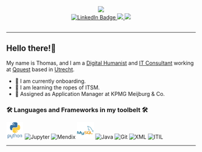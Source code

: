 <div id="header" align="center">
<img src="https://media.giphy.com/media/6ib6KPmkeAjDTxMxij/giphy.gif" width="120px"/>
</div>

<div id="header" align="center">
  <div id="badges">
    <a href="https://www.linkedin.com/in/thomashoekstra2310/">
      <img src="https://img.shields.io/badge/LinkedIn-0077B5?style=for-the-badge&logo=linkedin&logoColor=white" alt="LinkedIn Badge"/>
    </a>
    <a href="mailto:<t.hoekstra@qquest.com>?subject=Came%20from%20Github"><img src="https://img.shields.io/badge/Work_Email-%23D14836.svg?&style=for-the-badge&logo=gmail&logoColor=white" /> 
    <a href="mailto:<tthomas2310@hotmail.com>?subject=Came%20from%20Github"><img src="https://img.shields.io/badge/Personal_Email-07C160?&style=for-the-badge&logo=gmail&logoColor=white" /> 
    </a>
    <div>
      <img src="https://komarev.com/ghpvc/?username=Rohrym&style=flat-square&color=blue" alt=""/>
    </div>
  </div>
</div>

---

## Hello there!👋

My name is Thomas, and I am a [Digital Humanist](https://en.wikipedia.org/wiki/Digital_humanities) and [IT Consultant](https://en.wikipedia.org/wiki/Information_technology_consulting) working at [Qquest](https://www.qquest.nl/) based in [Utrecht](https://goo.gl/maps/vJTkQjFCtSZA9ZSN6). 

- 💼 I am currently onboarding.
- 🌱 I am learning the ropes of ITSM.
- 🚀 Assigned as Application Manager at KPMG Meijburg & Co.

### 🛠️ Languages and Frameworks in my toolbelt 🛠️

<p align="left">
<img src="https://raw.githubusercontent.com/devicons/devicon/master/icons/python/python-original-wordmark.svg" title = "Python" alt="python" width="45" height="45" />  
<img src="https://cdn.jsdelivr.net/gh/devicons/devicon/icons/jupyter/jupyter-original-wordmark.svg" title="Jupyter" alt="Jupyter" width="45" height="45"/>
<img src="https://www.emerce.nl/content/uploads/2021/04/Mendix.png" titler="Mendix" alt="Mendix" width="45" height="45"/>
<img src="https://raw.githubusercontent.com/devicons/devicon/master/icons/mysql/mysql-original-wordmark.svg" title="MySQL" alt="MySQL" width="45" height="45" />
<img src="https://cdn.worldvectorlogo.com/logos/java.svg" title="Java" alt="Java" width="45" height="45"/>
<img src="https://upload.wikimedia.org/wikipedia/commons/thumb/3/3f/Git_icon.svg/1024px-Git_icon.svg.png?20220905010122" title="Git" alt="Git" width="45" height="45"/>
<img src="https://pbs.twimg.com/profile_images/1329374687554646018/Fn5__gbH_400x400.png" title="oXygen" alt="XML" width="45" height="45"/>
<img src="https://masteritprod.blob.core.windows.net/productimages/C_ITIL_4_Foundation88a23c79-2267-ec11-8f8f-000d3a271115.png?sv=2018-03-28&sr=b&sig=5Awkp0DWI3zr%2FYf4FUEO9AkGDC7IW7adTxbfF7jNhTE%3D&st=2021-12-27T14%3A07%3A29Z&se=2031-12-27T14%3A37%3A27Z&sp=r" title="ITIL4" alt="ITIL" width="45" height="45"/>
</p>

---

